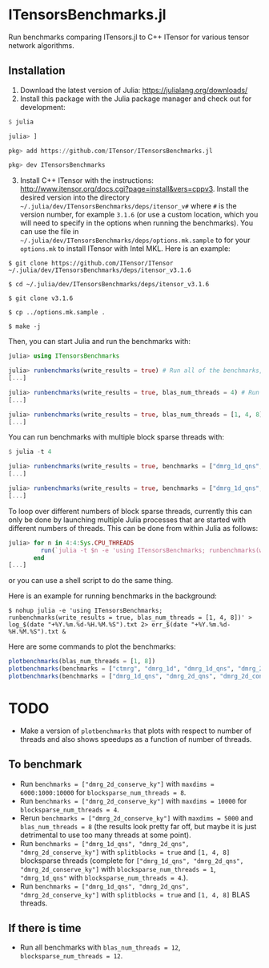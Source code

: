 # ITensorsBenchmarks.jl
Run benchmarks comparing ITensors.jl to C++ ITensor for various tensor network algorithms.

## Installation

1. Download the latest version of Julia: https://julialang.org/downloads/
2. Install this package with the Julia package manager and check out for development:
```julia
$ julia

julia> ]

pkg> add https://github.com/ITensor/ITensorsBenchmarks.jl

pkg> dev ITensorsBenchmarks
```
3. Install C++ ITensor with the instructions: http://www.itensor.org/docs.cgi?page=install&vers=cppv3. Install the desired version into the directory `~/.julia/dev/ITensorsBenchmarks/deps/itensor_v#` where `#` is the version number, for example `3.1.6` (or use a custom location, which you will need to specify in the options when running the benchmarks). You can use the file in `~/.julia/dev/ITensorsBenchmarks/deps/options.mk.sample` to for your `options.mk` to install ITensor with Intel MKL. Here is an example:
```
$ git clone https://github.com/ITensor/ITensor ~/.julia/dev/ITensorsBenchmarks/deps/itensor_v3.1.6

$ cd ~/.julia/dev/ITensorsBenchmarks/deps/itensor_v3.1.6

$ git clone v3.1.6

$ cp ../options.mk.sample .

$ make -j
```

Then, you can start Julia and run the benchmarks with:
```julia
julia> using ITensorsBenchmarks

julia> runbenchmarks(write_results = true) # Run all of the benchmarks, save results into `data` directory
[...]

julia> runbenchmarks(write_results = true, blas_num_threads = 4) # Run all of the benchmarks using 4 BLAS threads
[...]

julia> runbenchmarks(write_results = true, blas_num_threads = [1, 4, 8]) # Run all of the benchmarks using 1, 4, and 8 BLAS threads
[...]
```
You can run benchmarks with multiple block sparse threads with:
```julia
$ julia -t 4

julia> runbenchmarks(write_results = true, benchmarks = ["dmrg_1d_qns", "dmrg_2d_qns", "dmrg_2d_conserve_ky"], blocksparse_num_threads = 4)
[...]

julia> runbenchmarks(write_results = true, benchmarks = ["dmrg_1d_qns", "dmrg_2d_qns", "dmrg_2d_conserve_ky"], blocksparse_num_threads = [1, 8, 16, 24])
[...]
```
To loop over different numbers of block sparse threads, currently this can only be done by launching multiple Julia processes that are started with different numbers of threads. This can be done from within Julia as follows:
```julia
julia> for n in 4:4:Sys.CPU_THREADS
         run(`julia -t $n -e 'using ITensorsBenchmarks; runbenchmarks(write_results = true, benchmarks = ["dmrg_1d_qns", "dmrg_2d_qns", "dmrg_2d_conserve_ky"], blocksparse_num_threads = Threads.nthreads())'`)
       end
[...]
```
or you can use a shell script to do the same thing.

Here is an example for running benchmarks in the background:
```
$ nohup julia -e 'using ITensorsBenchmarks; runbenchmarks(write_results = true, blas_num_threads = [1, 4, 8])' > log_$(date "+%Y.%m.%d-%H.%M.%S").txt 2> err_$(date "+%Y.%m.%d-%H.%M.%S").txt &
```

Here are some commands to plot the benchmarks:
```julia
plotbenchmarks(blas_num_threads = [1, 8])
plotbenchmarks(benchmarks = ["ctmrg", "dmrg_1d", "dmrg_1d_qns", "dmrg_2d_conserve_ky"], blas_num_threads = [1, 8])
plotbenchmarks(benchmarks = ["dmrg_1d_qns", "dmrg_2d_qns", "dmrg_2d_conserve_ky"], blocksparse_num_threads = [1, 8, 16])
```

# TODO

 - Make a version of `plotbenchmarks` that plots with respect to number of threads and also shows speedups as a function of number of threads.

## To benchmark

 - Run `benchmarks = ["dmrg_2d_conserve_ky"]` with `maxdims = 6000:1000:10000` for `blocksparse_num_threads = 8`.
 - Run `benchmarks = ["dmrg_2d_conserve_ky"]` with `maxdims = 10000` for `blocksparse_num_threads = 4`.
 - Rerun `benchmarks = ["dmrg_2d_conserve_ky"]` with `maxdims = 5000` and `blas_num_threads = 8` (the results look pretty far off, but maybe it is just detrimental to use too many threads at some point).
 - Run `benchmarks = ["dmrg_1d_qns", "dmrg_2d_qns", "dmrg_2d_conserve_ky"]` with `splitblocks = true` and `[1, 4, 8]` blocksparse threads (complete for `["dmrg_1d_qns", "dmrg_2d_qns", "dmrg_2d_conserve_ky"]` with `blocksparse_num_threads = 1`, `"dmrg_1d_qns"` with `blocksparse_num_threads = 4`.).
 - Run `benchmarks = ["dmrg_1d_qns", "dmrg_2d_qns", "dmrg_2d_conserve_ky"]` with `splitblocks = true` and `[1, 4, 8]` BLAS threads.

## If there is time

 - Run all benchmarks with `blas_num_threads = 12`, `blocksparse_num_threads = 12`.

